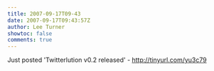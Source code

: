 ```yaml
---
title: 2007-09-17T09-43
date: 2007-09-17T09:43:57Z
author: Lee Turner
showtoc: false
comments: true
---
```


Just posted 'Twitterlution v0.2 released' - http://tinyurl.com/yu3c79

